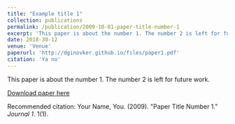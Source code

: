 ```yaml
---
title: "Example title 1"
collection: publications
permalink: /publication/2009-10-01-paper-title-number-1
excerpt: 'This paper is about the number 1. The number 2 is left for future work.'
date: 2018-30-12
venue: 'Venue'
paperurl: 'http://dginovker.github.io/files/paper1.pdf'
citation: 'Ya no'
---
```

This paper is about the number 1. The number 2 is left for future work.

[Download paper here](http://dginovker.github.io/files/paper1.pdf)

Recommended citation: Your Name, You. (2009). "Paper Title Number 1." <i>Journal 1</i>. 1(1).
